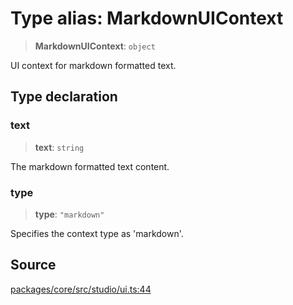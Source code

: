 # Type alias: MarkdownUIContext

> **MarkdownUIContext**: `object`

UI context for markdown formatted text.

## Type declaration

### text

> **text**: `string`

The markdown formatted text content.

### type

> **type**: `"markdown"`

Specifies the context type as 'markdown'.

## Source

[packages/core/src/studio/ui.ts:44](https://github.com/VictorS67/encre/blob/42c3bddca4be2d23ad959c1c99381eefbf43789c/packages/core/src/studio/ui.ts#L44)
